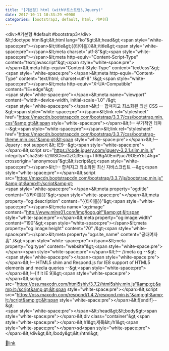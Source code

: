 ```yaml
---
title: "[기본형] html (with부트스트랩3,Jquery)"
date: 2017-10-11 10:33:29 +0900
categories: [bootstrap3, default, html, 기본형]
---
```


&lt;div&gt;#기본형 #default #bootstrap3&lt;/div&gt;  
&amp;lt;!doctype html&amp;gt;&amp;lt;html lang="ko"&amp;gt;&amp;lt;head&amp;gt;&lt;span style="white-space:pre"&gt;&lt;/span&gt;&amp;lt;title&amp;gt;{{타이틀}}&amp;lt;/title&amp;gt;&lt;span style="white-space:pre"&gt;&lt;/span&gt;&amp;lt;meta charset="utf-8"&amp;gt;&lt;span style="white-space:pre"&gt;&lt;/span&gt;&amp;lt;meta http-equiv="Content-Script-Type" content="text/javascript"&amp;gt;&lt;span style="white-space:pre"&gt;&lt;/span&gt;&amp;lt;meta http-equiv="Content-Style-Type" content="text/css"&amp;gt;&lt;span style="white-space:pre"&gt;&lt;/span&gt;&amp;lt;meta http-equiv="Content-Type" content="text/html; charset=utf-8" /&amp;gt;&lt;span style="white-space:pre"&gt;&lt;/span&gt;&amp;lt;meta http-equiv="X-UA-Compatible" content="IE=edge"&amp;gt;  
&lt;span style="white-space:pre"&gt;&lt;/span&gt;&amp;lt;meta name="viewport" content="width=device-width, initial-scale=1.0" /&amp;gt;  
&lt;span style="white-space:pre"&gt;&lt;/span&gt;&amp;lt;!-- 합쳐지고 최소화된 최신 CSS --&amp;gt;&lt;span style="white-space:pre"&gt;&lt;/span&gt;&amp;lt;link rel="stylesheet" href="https://maxcdn.bootstrapcdn.com/bootstrap/3.3.7/css/bootstrap.min.css"&amp;gt;&lt;span style="white-space:pre"&gt;&lt;/span&gt;&amp;lt;!-- 부가적인 테마 --&amp;gt;&lt;span style="white-space:pre"&gt;&lt;/span&gt;&amp;lt;link rel="stylesheet" href="https://maxcdn.bootstrapcdn.com/bootstrap/3.3.7/css/bootstrap-theme.min.css"&amp;gt;&lt;span style="white-space:pre"&gt;&lt;/span&gt;&amp;lt;!-- Jquery : not support &amp;lt; IE9--&amp;gt;&lt;span style="white-space:pre"&gt;&lt;/span&gt;&amp;lt;script src="https://code.jquery.com/jquery-3.2.1.slim.min.js" integrity="sha256-k2WSCIexGzOj3Euiig+TlR8gA0EmPjuc79OEeY5L45g=" crossorigin="anonymous"&amp;gt;&amp;lt;/script&amp;gt;&lt;span style="white-space:pre"&gt;&lt;/span&gt;&amp;lt;!-- 합쳐지고 최소화된 최신 자바스크립트 --&amp;gt;&lt;span style="white-space:pre"&gt;&lt;/span&gt;&amp;lt;script src="https://maxcdn.bootstrapcdn.com/bootstrap/3.3.7/js/bootstrap.min.js"&amp;gt;&amp;lt;/script&amp;gt;  
&lt;span style="white-space:pre"&gt;&lt;/span&gt;&amp;lt;meta property="og:title" content="{{타이틀}}"&amp;gt;&lt;span style="white-space:pre"&gt;&lt;/span&gt;&amp;lt;meta property="og:description" content="{{타이틀}}"&amp;gt;&lt;span style="white-space:pre"&gt;&lt;/span&gt;&amp;lt;meta name="og:image" content="http://www.mins01.com/img/logo.gif"&amp;gt;&lt;span style="white-space:pre"&gt;&lt;/span&gt;&amp;lt;meta property="og:image:width" content="190"&amp;gt;&lt;span style="white-space:pre"&gt;&lt;/span&gt;&amp;lt;meta property="og:image:height" content="70" /&amp;gt;&lt;span style="white-space:pre"&gt;&lt;/span&gt;&amp;lt;meta property="og:site_name" content="공대여자 홈" /&amp;gt;&lt;span style="white-space:pre"&gt;&lt;/span&gt;&amp;lt;meta property="og:type" content="website"&amp;gt;&lt;span style="white-space:pre"&gt;&lt;/span&gt;&lt;span style="white-space:pre"&gt;&lt;/span&gt;&amp;lt;!-- //meta og --&amp;gt;&lt;span style="white-space:pre"&gt;&lt;/span&gt;&lt;span style="white-space:pre"&gt;&lt;/span&gt;&amp;lt;!-- HTML5 shim and Respond.js for IE8 support of HTML5 elements and media queries --&amp;gt;&lt;span style="white-space:pre"&gt;&lt;/span&gt;&amp;lt;!--[if lt IE 9]&amp;gt;&lt;span style="white-space:pre"&gt;&lt;/span&gt;&amp;lt;script src="https://oss.maxcdn.com/html5shiv/3.7.2/html5shiv.min.js"&amp;gt;&amp;lt;/script&amp;gt;&lt;span style="white-space:pre"&gt;&lt;/span&gt;&amp;lt;script src="https://oss.maxcdn.com/respond/1.4.2/respond.min.js"&amp;gt;&amp;lt;/script&amp;gt;&lt;span style="white-space:pre"&gt;&lt;/span&gt;&amp;lt;![endif]--&amp;gt;  
&lt;span style="white-space:pre"&gt;&lt;/span&gt;&amp;lt;/head&amp;gt;&amp;lt;body&amp;gt;&lt;span style="white-space:pre"&gt;&lt;/span&gt;&amp;lt;div class="container"&amp;gt;&lt;span style="white-space:pre"&gt;&lt;/span&gt;&amp;lt;h1&amp;gt;제목&amp;lt;/h1&amp;gt;&lt;span style="white-space:pre"&gt;&lt;/span&gt;sd&lt;span style="white-space:pre"&gt;&lt;/span&gt;&amp;lt;/div&amp;gt;&amp;lt;/body&amp;gt;&amp;lt;/html&amp;gt;


[🔗link](http://www.mins01.com/mh/tech/read/1116)